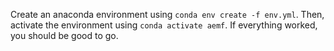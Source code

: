 Create an anaconda environment using `conda env create -f env.yml`. Then, activate the environment using `conda activate aemf`. If everything worked, you should be good to go.
 
